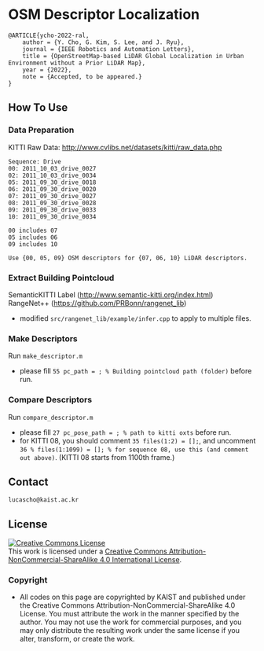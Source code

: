 # OSM Descriptor Localization

```
@ARTICLE{ycho-2022-ral,
    author = {Y. Cho, G. Kim, S. Lee, and J. Ryu},
    journal = {IEEE Robotics and Automation Letters},
    title = {OpenStreetMap-based LiDAR Global Localization in Urban Environment without a Prior LiDAR Map},
    year = {2022},
    note = {Accepted, to be appeared.}
}
```

## How To Use

### Data Preparation
KITTI Raw Data: http://www.cvlibs.net/datasets/kitti/raw_data.php  
```
Sequence: Drive  
00: 2011_10_03_drive_0027  
02: 2011_10_03_drive_0034  
05: 2011_09_30_drive_0018  
06: 2011_09_30_drive_0020  
07: 2011_09_30_drive_0027  
08: 2011_09_30_drive_0028  
09: 2011_09_30_drive_0033  
10: 2011_09_30_drive_0034  

00 includes 07
05 includes 06
09 includes 10

Use {00, 05, 09} OSM descriptors for {07, 06, 10} LiDAR descriptors.
```

### Extract Building Pointcloud
SemanticKITTI Label (http://www.semantic-kitti.org/index.html)
RangeNet++ (https://github.com/PRBonn/rangenet_lib)
- modified ```src/rangenet_lib/example/infer.cpp``` to apply to multiple files.

### Make Descriptors
Run ```make_descriptor.m```
- please fill ```55 pc_path = ; % Building pointcloud path (folder)``` before run.

### Compare Descriptors
Run ```compare_descriptor.m```
- please fill ```27 pc_pose_path = ; % path to kitti oxts``` before run.
- for KITTI 08, you should comment ```35 files(1:2) = [];```, and uncomment ```36 % files(1:1099) = []; % for sequence 08, use this (and comment out above)```. (KITTI 08 starts from 1100th frame.)

## Contact
```
lucascho@kaist.ac.kr
```

## License
 <a rel="license" href="http://creativecommons.org/licenses/by-nc-sa/4.0/"><img alt="Creative Commons License" style="border-width:0" src="https://i.creativecommons.org/l/by-nc-sa/4.0/88x31.png" /></a><br />This work is licensed under a <a rel="license" href="http://creativecommons.org/licenses/by-nc-sa/4.0/">Creative Commons Attribution-NonCommercial-ShareAlike 4.0 International License</a>.

### Copyright
- All codes on this page are copyrighted by KAIST and published under the Creative Commons Attribution-NonCommercial-ShareAlike 4.0 License. You must attribute the work in the manner specified by the author. You may not use the work for commercial purposes, and you may only distribute the resulting work under the same license if you alter, transform, or create the work.
